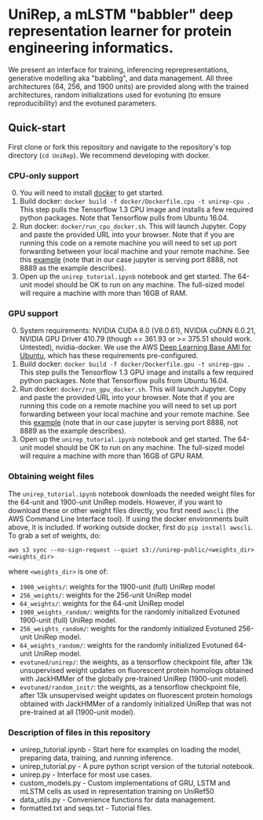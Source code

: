# UniRep, a mLSTM "babbler" deep representation learner for protein engineering informatics.

We present an interface for training, inferencing reprepresentations, generative modelling aka "babbling", and data management. All three architectures (64, 256, and 1900 units) are provided along with the trained architectures, random initializations used for evotuning (to ensure reproducibility) and the evotuned parameters.

## Quick-start

First clone or fork this repository and navigate to the repository's top directory (`cd UniRep`). We recommend developing with docker.

### CPU-only support
0. You will need to install [docker](https://www.docker.com/why-docker) to get started.
1. Build docker: `docker build -f docker/Dockerfile.cpu -t unirep-cpu .` This step pulls the Tensorflow 1.3 CPU image and installs a few required python packages. Note that Tensorflow pulls from Ubuntu 16.04.
2. Run docker: `docker/run_cpu_docker.sh`. This will launch Jupyter. Copy and paste the provided URL into your browser. Note that if you are running this code on a remote machine you will need to set up port forwarding between your local machine and your remote machine. See this [example](https://coderwall.com/p/ohk6cg/remote-access-to-ipython-notebooks-via-ssh) (note that in our case jupyter is serving port 8888, not 8889 as the example describes).
3. Open up the `unirep_tutorial.ipynb` notebook and get started. The 64-unit model should be OK to run on any machine. The full-sized model will require a machine with more than 16GB of RAM.

### GPU support
0. System requirements: NVIDIA CUDA 8.0 (V8.0.61), NVIDIA cuDNN 6.0.21, NVIDIA GPU Driver 410.79 (though == 361.93 or >= 375.51 should work. Untested), nvidia-docker. We use the AWS [Deep Learning Base AMI for Ubuntu](https://aws.amazon.com/marketplace/pp/B077GCZ4GR), which has these requirements pre-configured. 
1. Build docker: `docker build -f docker/Dockerfile.gpu -t unirep-gpu .` This step pulls the Tensorflow 1.3 GPU image and installs a few required python packages. Note that Tensorflow pulls from Ubuntu 16.04.
2. Run docker: `docker/run_gpu_docker.sh`. This will launch Jupyter. Copy and paste the provided URL into your browser. Note that if you are running this code on a remote machine you will need to set up port forwarding between your local machine and your remote machine. See this [example](https://coderwall.com/p/ohk6cg/remote-access-to-ipython-notebooks-via-ssh) (note that in our case jupyter is serving port 8888, not 8889 as the example describes).
3. Open up the `unirep_tutorial.ipynb` notebook and get started. The 64-unit model should be OK to run on any machine. The full-sized model will require a machine with more than 16GB of GPU RAM.

### Obtaining weight files

The `unirep_tutorial.ipynb` notebook downloads the needed weight files for the 64-unit and 1900-unit UniRep models. However, if you want to download these or other weight files directly, you first need `awscli` (the AWS Command Line Interface tool). If using the docker environments built above, it is included. If working outside docker, first do `pip install awscli`. To grab a set of weights, do:

```
aws s3 sync --no-sign-request --quiet s3://unirep-public/<weights_dir> <weights_dir>
```

where `<weights_dir>` is one of:

- `1900_weights/`: weights for the 1900-unit (full) UniRep model
- `256_weights/`: weights for the 256-unit UniRep model
- `64_weights/`: weights for the 64-unit UniRep model
- `1900_weights_random/`: weights for the randomly initialized Evotuned 1900-unit (full) UniRep model.
- `256_weights_random/`: weights for the randomly initialized Evotuned 256-unit UniRep model.
- `64_weights_random/`: weights for the randomly initialized Evotuned 64-unit UniRep model.
- `evotuned/unirep/`: the weights, as a tensorflow checkpoint file, after 13k unsupervised weight updates on fluorescent protein homologs obtained with JackHMMer of the globally pre-trained UniRep (1900-unit model).
- `evotuned/random_init/`: the weights, as a tensorflow checkpoint file, after 13k unsupervised weight updates on fluorescent protein homologs obtained with JackHMMer of a randomly initialized UniRep that was not pre-trained at all (1900-unit model).


### Description of files in this repository
- unirep_tutorial.ipynb - Start here for examples on loading the model, preparing data, training, and running inference. 
- unirep_tutorial.py - A pure python script version of the tutorial notebook.
- unirep.py - Interface for most use cases.
- custom_models.py -  Custom implementations of GRU, LSTM and mLSTM cells as used in representation training on UniRef50
- data_utils.py - Convenience functions for data management.
- formatted.txt and seqs.txt - Tutorial files.
